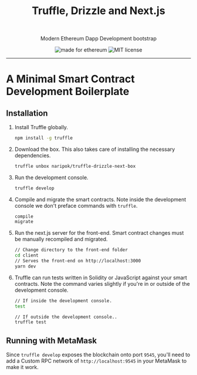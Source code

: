 <h1 align="center">Truffle, Drizzle and Next.js</h1> <br>

<p align="center">Modern Ethereum Dapp Development bootstrap</p>

<p align="center">
  <img alt="made for ethereum" src="https://img.shields.io/badge/made_for-ethereum-771ea5.svg">
  <img alt="MIT license" src="https://img.shields.io/badge/license-MIT-blue.svg">
</p>

---

# A Minimal Smart Contract Development Boilerplate

## Installation

1. Install Truffle globally.

   ```bash
   npm install -g truffle
   ```

2. Download the box. This also takes care of installing the necessary dependencies.

   ```bash
   truffle unbox naripok/truffle-drizzle-next-box
   ```

3. Run the development console.

   ```bash
   truffle develop
   ```

4. Compile and migrate the smart contracts. Note inside the development console we don't preface commands with `truffle`.

   ```bash
   compile
   migrate
   ```

5. Run the next.js server for the front-end. Smart contract changes must be manually recompiled and migrated.

   ```bash
   // Change directory to the front-end folder
   cd client
   // Serves the front-end on http://localhost:3000
   yarn dev
   ```

6. Truffle can run tests written in Solidity or JavaScript against your smart contracts. Note the command varies slightly if you're in or outside of the development console.

   ```bash
   // If inside the development console.
   test

   // If outside the development console..
   truffle test
   ```

## Running with MetaMask

Since `truffle develop` exposes the blockchain onto port `9545`, you'll need to add a Custom RPC network of `http://localhost:9545` in your MetaMask to make it work.
